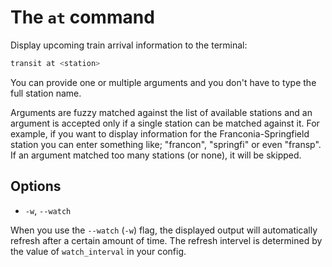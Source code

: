 # The `at` command

Display upcoming train arrival information to the terminal:

```bash
transit at <station>
```

You can provide one or multiple arguments and you don't have to type the full station name.

Arguments are fuzzy matched against the list of available stations and an argument is accepted only if a single station can be matched against it. For example, if you want to display information for the Franconia-Springfield station you can enter something like; "francon", "springfi" or even "fransp". If an argument matched too many stations (or none), it will be skipped.

## Options

- `-w`, `--watch`

When you use the `--watch` (`-w`) flag, the displayed output will automatically refresh after a certain amount of time. The refresh intervel is determined by the value of `watch_interval` in your config.
